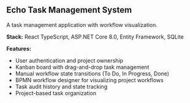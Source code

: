 ## Echo Task Management System

A task management application with workflow visualization.

**Stack:** React TypeScript, ASP.NET Core 8.0, Entity Framework, SQLite

**Features:**
- User authentication and project ownership
- Kanban board with drag-and-drop task management
- Manual workflow state transitions (To Do, In Progress, Done)
- BPMN workflow designer for visualizing project workflows
- Task audit history and state tracking
- Project-based task organization